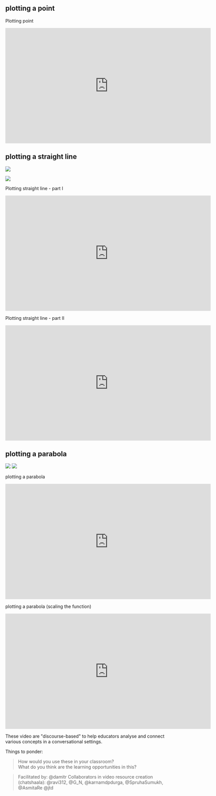 ## plotting a point

Plotting point
<iframe src="https://wetube.metastudio.org/CC/player#embed?matchRatio=true" width="640" height="360" frameborder="0" allowfullscreen></iframe>

## plotting a straight line

![](https://upload.wikimedia.org/wikipedia/commons/d/da/Straight_line_turtle_graphics.gif)

![](https://upload.wikimedia.org/wikipedia/commons/8/80/St-line-2.png)

Plotting straight line - part I

<iframe src="https://wetube.metastudio.org/CD/player#embed?matchRatio=true" width="640" height="360" frameborder="0" allowfullscreen></iframe>

Plotting straight line - part II

<iframe src="https://wetube.metastudio.org/CE/player#embed?matchRatio=true" width="640" height="360" frameborder="0" allowfullscreen></iframe>

## plotting a parabola

![](https://upload.wikimedia.org/wikipedia/commons/d/d0/Parabola_turtle_Graphics.gif)
![](https://upload.wikimedia.org/wikipedia/commons/f/fe/Pb-4-1.png)

plotting a parabola
<iframe src="https://wetube.metastudio.org/CF/player#embed?matchRatio=true" width="640" height="360" frameborder="0" allowfullscreen></iframe>

plotting a parabola (scaling the function)

<iframe src="https://wetube.metastudio.org/CG/player#embed?matchRatio=true" width="640" height="360" frameborder="0" allowfullscreen></iframe>

These video are "discourse-based" to help educators analyse and connect various concepts in a conversational settings. 

Things to ponder:
>How would you use these in your classroom?  
>What do you think are the learning opportunities in this?



> Facilitated by:  @damitr 
> Collaborators in video resource creation (chatshaala): @ravi312,  @G_N, @karnamdpdurga, @SpruhaSumukh, @AsmitaRe @jtd